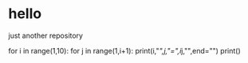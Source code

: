 # hello
just another repository




for i in range(1,10):
    for j in range(1,i+1):
        print(i,"*",j,"=",i*j,"",end="")
    print()

